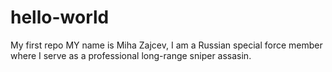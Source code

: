 # hello-world
My first repo
MY name is Miha Zajcev, I am a Russian special force member where I serve as a professional long-range sniper assasin. 
